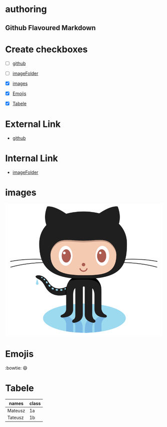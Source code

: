  # authoring

 ##  Github Flavoured Markdown

 # Create checkboxes
 - [ ] [github](https://help.github.com/en)
 - [ ] [imageFolder](/images/)
 - [x] [images](#images)
 - [x] [Emojis](#emojis)
 - [x] [Tabele](#tabele)
 

 # External Link
   - [github](https://help.github.com/en)
 
 # Internal Link
   - [imageFolder](/images/)
   
 # images

   ![logo](/images/logo.png)

 # Emojis
   :bowtie:
   :smile:

 # Tabele 
 |names  |class   |
 |---    |---     |
 |Mateusz|1a      |
 |Tateusz|1b      |



